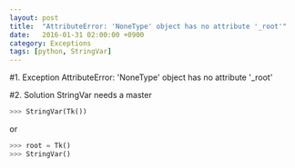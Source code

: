 ```yaml
---
layout: post
title:  "AttributeError: 'NoneType' object has no attribute '_root'"
date:   2016-01-31 02:00:00 +0900
category: Exceptions
tags: [python, StringVar]
---
```

#1. Exception
AttributeError: 'NoneType' object has no attribute '_root'


#2. Solution
StringVar needs a master

``` python
>>> StringVar(Tk())
```
or

``` python
>>> root = Tk()
>>> StringVar()
```